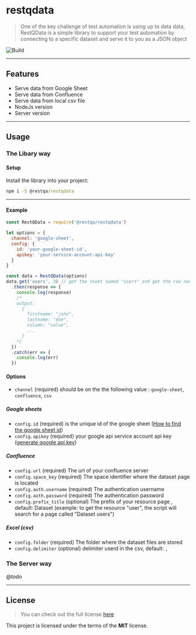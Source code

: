 # restqdata


> One of the key challenge of test automation is using up to data data, RestQData is a simple library to support your test automation by connecting to a specific dataset and serve it to you as a JSON object

![Build](https://github.com/restqa/restqdata/workflows/Build/badge.svg)

---

## Features

- Serve data from Google Sheet
- Serve data from Confluence
- Serve data from local csv file
- NodeJs version
- Server version

---

## Usage

### The Libary way

#### Setup

Install the library into your project:

```cmd
npm i -S @restqa/restqdata
```

---


#### Example

```js
const RestQData = require('@restqa/restqdata')

let options = {
  channel: 'google-sheet',
  config: {
    id: 'your-google-sheet-id',
    apikey: 'your-service-account-api-key'
  }
}

const data = RestQData(options)
data.get('users', 3) // get the sheet named "users" and get the row number 3
  .then(response => {
    console.log(response)
    /*
    output:
      {
        firstname: "john",
        lastname: "doe",
        column: "value",
        ...
      }
    */
  })
  .catch(err => {
    console.log(err)
  })

```

#### Options

* `channel` (required)  should be on the the following value : `google-sheet`, `confluence`, `csv` 

##### Google sheets

* `config.id` (required) is the unique id of the google sheet ([How to find the google sheet id](https://stackoverflow.com/a/36062068))
* `config.apikey` (required) your google api service account api key ([generate google api key](https://cloud.google.com/docs/authentication/api-keys))

##### Confluence

* `config.url` (required) The url of your confluence server
* `config.space_key` (required) The space identifier where the dataset page is located
* `config.auth.username` (required) The authentication username
* `config.auth.password` (required) The authentication password
* `config.prefix_title` (optional) The prefix of your resource page , default: Dataset (example: to get the resource "user", the script will search for a page called "Dataset users")

##### Excel (csv)

* `config.folder` (required) The folder where the dataset files are stored
* `config.delimiter` (optional) delimiter userd in the csv, default: `,`

### The Server way

@todo

---

## License
>You can check out the full license [here](./LICENSE)

This project is licensed under the terms of the **MIT** license.
